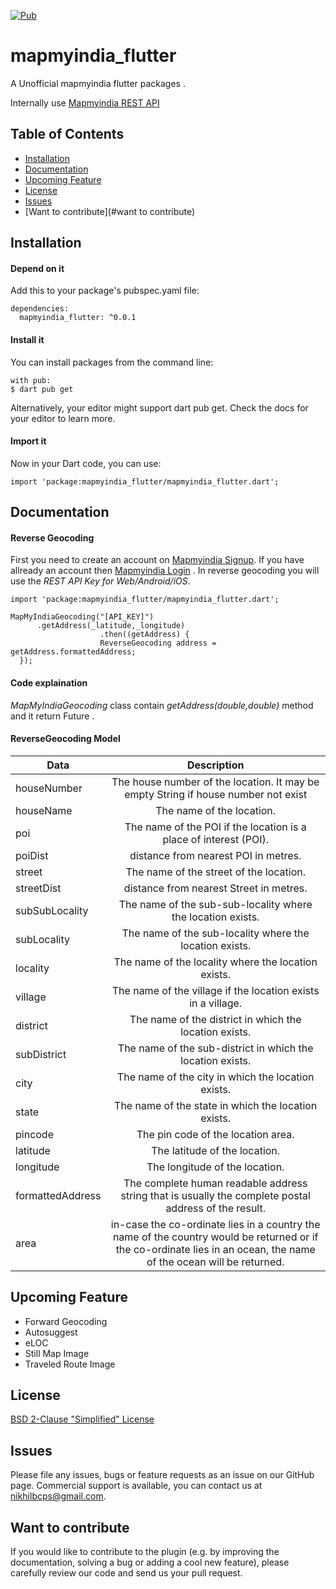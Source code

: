 [![Pub](https://img.shields.io/pub/v/mapmyindia_flutter)](https://pub.dev/packages/mapmyindia_flutter/versions/0.0.1)

# mapmyindia_flutter

A Unofficial mapmyindia flutter packages .

Internally use [Mapmyindia REST API](https://www.mapmyindia.com/api/advanced-maps/doc/autosuggest-api) 

## Table of Contents
- [Installation](#installation)
- [Documentation](#documentation)
- [Upcoming Feature](#feature)
- [License](#license)
- [Issues](#issues)
- [Want to contribute](#want to contribute)

## Installation

 #### Depend on it
 Add this to your package's pubspec.yaml file:
```
dependencies:
  mapmyindia_flutter: ^0.0.1
```
#### Install it
You can install packages from the command line:
```
with pub:
$ dart pub get
```
Alternatively, your editor might support dart pub get. Check the docs for your editor to learn more.

#### Import it
Now in your Dart code, you can use:
```
import 'package:mapmyindia_flutter/mapmyindia_flutter.dart';
```
## Documentation

#### Reverse Geocoding 
  
 First you need to create an account on [Mapmyindia Signup](https://www.mapmyindia.com/api/signup). If you have allready an account then  [Mapmyindia Login](https://www.mapmyindia.com/api/login) . In reverse geocoding you will use the *REST API Key for Web/Android/iOS*.

  ```
  import 'package:mapmyindia_flutter/mapmyindia_flutter.dart';
  
  MapMyIndiaGeocoding("[API_KEY]")
        .getAddress(_latitude,_longitude)
                      .then((getAddress) {
                      ReverseGeocoding address = getAddress.formattedAddress;            
    });
  ```
  #### Code explaination
  
  *MapMyIndiaGeocoding* class contain *getAddress(double,double)* method and it return Future<ReverseGeocoding> .
  
  #### ReverseGeocoding Model 
    
|     Data      |  Description  |
| ------------- |:----------------------------------------------------------------------------------:|
| houseNumber   | The house number of the location. It may be empty String if house number not exist | 
| houseName     | The name of the location.    |  
| poi           | The name of the POI if the location is a place of interest (POI).     | 
| poiDist       | distance from nearest POI in metres.                                   |
| street        | The name of the street of the location.                                |
| streetDist    | distance from nearest Street in metres.                                |
| subSubLocality | The name of the sub-sub-locality where the location exists.            |
| subLocality   | The name of the sub-locality where the location exists.                |
| locality      | The name of the locality where the location exists.                    |
| village       | The name of the village if the location exists in a village.          |
| district      |  The name of the district in which the location exists.              |
| subDistrict   | The name of the sub-district in which the location exists.           |
|  city         | The name of the city in which the location exists.                   |
|  state        |The name of the state in which the location exists.                   |
| pincode       | The pin code of the location area.                                   |
| latitude      |  The latitude of the location.                                       |
|longitude      | The longitude of the location.                                       |
|formattedAddress |  The complete human readable address string that is usually the complete postal address of the result. |
|area     | in-case the co-ordinate lies in a country the name of the country would be returned or if the co-ordinate lies in an ocean, the name of the ocean will be returned.|
  
## Upcoming Feature

- Forward Geocoding
- Autosuggest 
- eLOC
- Still Map Image
- Traveled Route Image

## License 

[BSD 2-Clause "Simplified" License](https://github.com/nikhiladmin/mapmyindia-flutter/blob/master/LICENSE)

## Issues
Please file any issues, bugs or feature requests as an issue on our GitHub page. Commercial support is available, you can contact us at nikhilbcps@gmail.com.

## Want to contribute
If you would like to contribute to the plugin (e.g. by improving the documentation, solving a bug or adding a cool new feature), please carefully review our code and send us your pull request.


  
